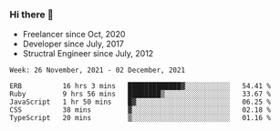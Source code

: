 ### Hi there 👋

- Freelancer since Oct, 2020
- Developer since July, 2017
- Structral Engineer since July, 2012

<!--START_SECTION:waka-->
```text
Week: 26 November, 2021 - 02 December, 2021

ERB          16 hrs 3 mins   █████████████▓░░░░░░░░░░░   54.41 % 
Ruby         9 hrs 56 mins   ████████▒░░░░░░░░░░░░░░░░   33.67 % 
JavaScript   1 hr 50 mins    █▓░░░░░░░░░░░░░░░░░░░░░░░   06.25 % 
CSS          38 mins         ▓░░░░░░░░░░░░░░░░░░░░░░░░   02.18 % 
TypeScript   20 mins         ▒░░░░░░░░░░░░░░░░░░░░░░░░   01.16 % 
```
<!--END_SECTION:waka-->
